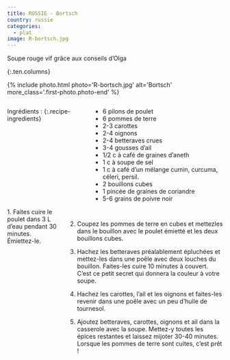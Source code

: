 ```yaml
---
title: RUSSIE - Bortsch
country: russie
categories:
  - plat
image: R-bortsch.jpg
---
```


Soupe rouge vif grâce aux conseils d’Olga
<!--fin extrait-->
{:.ten.columns}

{% include photo.html photo='R-bortsch.jpg' alt='Bortsch' more_class='.first-photo.photo-end' %}

<div class="four columns" markdown="1">

Ingrédients :
{:.recipe-ingredients}
- 6 pilons de poulet
- 6 pommes de terre
- 2-3 carottes
- 2-4 oignons
- 2-4 betteraves crues
- 3-4 gousses d’ail
- 1/2 c à café de graines d’aneth
- 1 c à soupe de sel
- 1 c à café d’un mélange cumin, curcuma, céleri, persil.
- 2 bouillons cubes
- 1 pincée de graines de coriandre
- 5-6 grains de poivre noir
</div>

<div class="ten columns" markdown="1">
1. Faites cuire le poulet dans 3 L d’eau pendant 30 minutes. Émiettez-le.

2. Coupez les pommes de terre en cubes et mettezles dans le bouillon avec le poulet émietté et les deux bouillons cubes.

3. Hachez les betteraves préalablement épluchées et mettez-les dans une poêle avec deux louches du bouillon. Faites-les cuire 10 minutes à couvert. C’est ce petit secret qui donnera la couleur à votre soupe.

4. Hachez les carottes, l’ail et les oignons et faites-les revenir dans une poêle avec un peu d’huile de tournesol.

5. Ajoutez betteraves, carottes, oignons et ail dans la casserole avec la soupe. Mettez-y toutes les épices restantes et laissez mijoter 30-40 minutes. Lorsque les pommes de terre sont cuites, c’est prêt !
</div>
